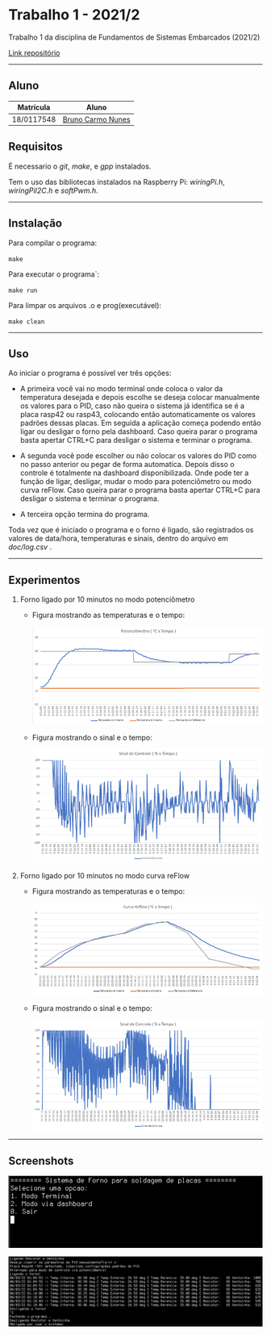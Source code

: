 # Trabalho 1 - 2021/2

Trabalho 1 da disciplina de Fundamentos de Sistemas Embarcados (2021/2)

[Link repositório](https://gitlab.com/fse_fga/trabalhos-2021_2/trabalho-1-2021-2)

***

## Aluno
|Matrícula | Aluno |
| -- | -- |
| 18/0117548  |  [Bruno Carmo Nunes](https://github.com/brunocmo) |

## Requisitos

É necessario o *git*, *make*, e *gpp* instalados.

Tem o uso das bibliotecas instalados na Raspberry Pi: *wiringPi.h*, *wiringPiI2C.h* e *softPwm.h*.

***
## Instalação 

Para compilar o programa:

`make`

Para executar o programa`:

`make run`

Para limpar os arquivos .o e prog(executável):

`make clean`

***
## Uso

Ao iniciar o programa é possível ver três opções:

* A primeira você vai no modo terminal onde coloca o valor da temperatura desejada e depois escolhe se deseja colocar manualmente os valores para o PID, caso não queira o sistema já identifica se é a placa rasp42 ou rasp43, colocando então automaticamente os valores padrões dessas placas. Em seguida a aplicação começa podendo então ligar ou desligar o forno pela dashboard. Caso queira parar o programa basta apertar CTRL+C para desligar o sistema e terminar o programa.

* A segunda você pode escolher ou não colocar os valores do PID como no passo anterior ou pegar de forma automatica. Depois disso o controle é totalmente na dashboard disponibilizada. Onde pode ter a função de ligar, desligar, mudar o modo para potenciômetro ou modo curva reFlow. Caso queira parar o programa basta apertar CTRL+C para desligar o sistema e terminar o programa.

* A terceira opção termina do programa.

Toda vez que é iniciado o programa e o forno é ligado, são registrados os valores de data/hora, temperaturas e sinais, dentro do arquivo em *doc/log.csv* .

***
## Experimentos

1. Forno ligado por 10 minutos no modo potenciômetro

    * Figura mostrando as temperaturas e o tempo:

        ![Potenciometro1](/doc/potenciometro1.png)

    * Figura mostrando o sinal e o tempo:

        ![Potenciometro12](/doc/potenciometro2.png)


2. Forno ligado por 10 minutos no modo curva reFlow

    * Figura mostrando as temperaturas e o tempo:

        ![curvaFlow1](/doc/curvaFlow1.png)

    * Figura mostrando o sinal e o tempo:

        ![curvaFlow2](/doc/curvaFlow2.png)

***


## Screenshots

![terminal1](/doc/terminal1.png)

![terminal2](/doc/terminal2.png)